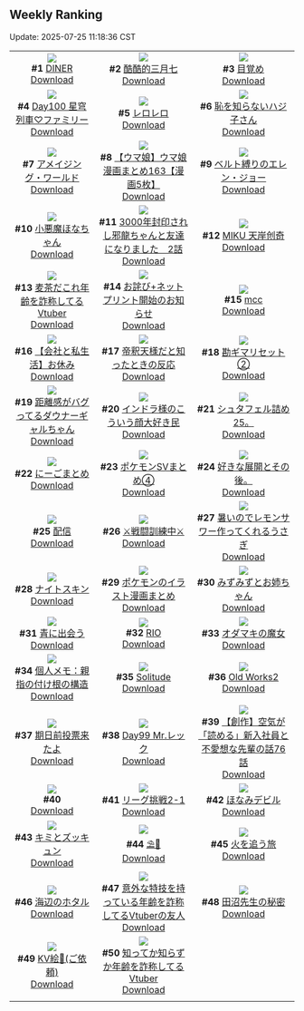 ## Weekly Ranking
Update: 2025-07-25 11:18:36 CST

|      |      |      |
| :----: | :----: | :----: |
| ![](https://i.pixiv.re/c/240x480/img-master/img/2025/07/19/00/00/14/132845706_p0_master1200.jpg)<br>**#1** [DINER](https://www.pixiv.net/artworks/132845706)<br>[Download](https://i.pixiv.re/img-original/img/2025/07/19/00/00/14/132845706_p0.png) | ![](https://i.pixiv.re/c/240x480/img-master/img/2025/07/17/02/01/11/132780553_p0_master1200.jpg)<br>**#2** [酷酷的三月七](https://www.pixiv.net/artworks/132780553)<br>[Download](https://i.pixiv.re/img-original/img/2025/07/17/02/01/11/132780553_p0.jpg) | ![](https://i.pixiv.re/c/240x480/img-master/img/2025/07/18/07/30/01/132819722_p0_master1200.jpg)<br>**#3** [目覚め](https://www.pixiv.net/artworks/132819722)<br>[Download](https://i.pixiv.re/img-original/img/2025/07/18/07/30/01/132819722_p0.jpg) |
| ![](https://i.pixiv.re/c/240x480/img-master/img/2025/07/18/00/00/09/132810846_p0_master1200.jpg)<br>**#4** [Day100 星穹列車♡ファミリー](https://www.pixiv.net/artworks/132810846)<br>[Download](https://i.pixiv.re/img-original/img/2025/07/18/00/00/09/132810846_p0.jpg) | ![](https://i.pixiv.re/c/240x480/img-master/img/2025/07/17/00/00/04/132776215_p0_master1200.jpg)<br>**#5** [レロレロ](https://www.pixiv.net/artworks/132776215)<br>[Download](https://i.pixiv.re/img-original/img/2025/07/17/00/00/04/132776215_p0.png) | ![](https://i.pixiv.re/c/240x480/img-master/img/2025/07/18/16/53/31/132829926_p0_master1200.jpg)<br>**#6** [恥を知らないハジ子さん](https://www.pixiv.net/artworks/132829926)<br>[Download](https://i.pixiv.re/img-original/img/2025/07/18/16/53/31/132829926_p0.png) |
| ![](https://i.pixiv.re/c/240x480/img-master/img/2025/07/19/19/31/19/132873598_p0_master1200.jpg)<br>**#7** [アメイジング・ワールド](https://www.pixiv.net/artworks/132873598)<br>[Download](https://i.pixiv.re/img-original/img/2025/07/19/19/31/19/132873598_p0.jpg) | ![](https://i.pixiv.re/c/240x480/img-master/img/2025/07/18/00/00/53/132811077_p0_master1200.jpg)<br>**#8** [【ウマ娘】ウマ娘漫画まとめ163【漫画5枚】](https://www.pixiv.net/artworks/132811077)<br>[Download](https://i.pixiv.re/img-original/img/2025/07/18/00/00/53/132811077_p0.jpg) | ![](https://i.pixiv.re/c/240x480/img-master/img/2025/07/18/00/00/04/132810803_p0_master1200.jpg)<br>**#9** [ベルト縛りのエレン・ジョー](https://www.pixiv.net/artworks/132810803)<br>[Download](https://i.pixiv.re/img-original/img/2025/07/18/00/00/04/132810803_p0.png) |
| ![](https://i.pixiv.re/c/240x480/img-master/img/2025/07/17/17/35/13/132796373_p0_master1200.jpg)<br>**#10** [小悪魔ほなちゃん](https://www.pixiv.net/artworks/132796373)<br>[Download](https://i.pixiv.re/img-original/img/2025/07/17/17/35/13/132796373_p0.jpg) | ![](https://i.pixiv.re/c/240x480/img-master/img/2025/07/17/00/01/23/132776567_p0_master1200.jpg)<br>**#11** [3000年封印されし邪龍ちゃんと友達になりました　2話](https://www.pixiv.net/artworks/132776567)<br>[Download](https://i.pixiv.re/img-original/img/2025/07/17/00/01/23/132776567_p0.jpg) | ![](https://i.pixiv.re/c/240x480/img-master/img/2025/07/17/00/06/33/132776882_p0_master1200.jpg)<br>**#12** [MIKU 天岸创奇](https://www.pixiv.net/artworks/132776882)<br>[Download](https://i.pixiv.re/img-original/img/2025/07/17/00/06/33/132776882_p0.jpg) |
| ![](https://i.pixiv.re/c/240x480/img-master/img/2025/07/18/21/09/59/132838753_p0_master1200.jpg)<br>**#13** [麦茶だこれ年齢を詐称してるVtuber](https://www.pixiv.net/artworks/132838753)<br>[Download](https://i.pixiv.re/img-original/img/2025/07/18/21/09/59/132838753_p0.jpg) | ![](https://i.pixiv.re/c/240x480/img-master/img/2025/07/19/11/16/10/132859607_p0_master1200.jpg)<br>**#14** [お詫び+ネットプリント開始のお知らせ](https://www.pixiv.net/artworks/132859607)<br>[Download](https://i.pixiv.re/img-original/img/2025/07/19/11/16/10/132859607_p0.png) | ![](https://i.pixiv.re/c/240x480/img-master/img/2025/07/18/13/53/18/132826306_p0_master1200.jpg)<br>**#15** [mcc](https://www.pixiv.net/artworks/132826306)<br>[Download](https://i.pixiv.re/img-original/img/2025/07/18/13/53/18/132826306_p0.jpg) |
| ![](https://i.pixiv.re/c/240x480/img-master/img/2025/07/18/11/42/54/132823699_p0_master1200.jpg)<br>**#16** [【会社と私生活】お休み](https://www.pixiv.net/artworks/132823699)<br>[Download](https://i.pixiv.re/img-original/img/2025/07/18/11/42/54/132823699_p0.jpg) | ![](https://i.pixiv.re/c/240x480/img-master/img/2025/07/18/19/18/58/132834443_p0_master1200.jpg)<br>**#17** [帝釈天様だと知ったときの反応](https://www.pixiv.net/artworks/132834443)<br>[Download](https://i.pixiv.re/img-original/img/2025/07/18/19/18/58/132834443_p0.jpg) | ![](https://i.pixiv.re/c/240x480/img-master/img/2025/07/18/22/51/53/132842849_p0_master1200.jpg)<br>**#18** [勘ギマリセット②](https://www.pixiv.net/artworks/132842849)<br>[Download](https://i.pixiv.re/img-original/img/2025/07/18/22/51/53/132842849_p0.png) |
| ![](https://i.pixiv.re/c/240x480/img-master/img/2025/07/18/18/47/25/132833308_p0_master1200.jpg)<br>**#19** [距離感がバグってるダウナーギャルちゃん](https://www.pixiv.net/artworks/132833308)<br>[Download](https://i.pixiv.re/img-original/img/2025/07/18/18/47/25/132833308_p0.png) | ![](https://i.pixiv.re/c/240x480/img-master/img/2025/07/18/18/35/08/132832971_p0_master1200.jpg)<br>**#20** [インドラ様のこういう顔大好き民](https://www.pixiv.net/artworks/132832971)<br>[Download](https://i.pixiv.re/img-original/img/2025/07/18/18/35/08/132832971_p0.jpg) | ![](https://i.pixiv.re/c/240x480/img-master/img/2025/07/17/22/29/08/132807059_p0_master1200.jpg)<br>**#21** [シュタフェル詰め25。](https://www.pixiv.net/artworks/132807059)<br>[Download](https://i.pixiv.re/img-original/img/2025/07/17/22/29/08/132807059_p0.png) |
| ![](https://i.pixiv.re/c/240x480/img-master/img/2025/07/19/00/11/11/132846662_p0_master1200.jpg)<br>**#22** [にーごまとめ](https://www.pixiv.net/artworks/132846662)<br>[Download](https://i.pixiv.re/img-original/img/2025/07/19/00/11/11/132846662_p0.jpg) | ![](https://i.pixiv.re/c/240x480/img-master/img/2025/07/19/01/09/00/132848819_p0_master1200.jpg)<br>**#23** [ポケモンSVまとめ④](https://www.pixiv.net/artworks/132848819)<br>[Download](https://i.pixiv.re/img-original/img/2025/07/19/01/09/00/132848819_p0.png) | ![](https://i.pixiv.re/c/240x480/img-master/img/2025/07/17/22/08/05/132806224_p0_master1200.jpg)<br>**#24** [好きな展開とその後。](https://www.pixiv.net/artworks/132806224)<br>[Download](https://i.pixiv.re/img-original/img/2025/07/17/22/08/05/132806224_p0.jpg) |
| ![](https://i.pixiv.re/c/240x480/img-master/img/2025/07/18/12/06/00/132824315_p0_master1200.jpg)<br>**#25** [配信](https://www.pixiv.net/artworks/132824315)<br>[Download](https://i.pixiv.re/img-original/img/2025/07/18/12/06/00/132824315_p0.png) | ![](https://i.pixiv.re/c/240x480/img-master/img/2025/07/18/20/00/04/132835741_p0_master1200.jpg)<br>**#26** [⚔戦闘訓練中⚔](https://www.pixiv.net/artworks/132835741)<br>[Download](https://i.pixiv.re/img-original/img/2025/07/18/20/00/04/132835741_p0.png) | ![](https://i.pixiv.re/c/240x480/img-master/img/2025/07/18/21/32/02/132839584_p0_master1200.jpg)<br>**#27** [暑いのでレモンサワー作ってくれるうさぎ](https://www.pixiv.net/artworks/132839584)<br>[Download](https://i.pixiv.re/img-original/img/2025/07/18/21/32/02/132839584_p0.jpg) |
| ![](https://i.pixiv.re/c/240x480/img-master/img/2025/07/18/07/03/08/132819293_p0_master1200.jpg)<br>**#28** [ナイトスキン](https://www.pixiv.net/artworks/132819293)<br>[Download](https://i.pixiv.re/img-original/img/2025/07/18/07/03/08/132819293_p0.jpg) | ![](https://i.pixiv.re/c/240x480/img-master/img/2025/07/18/00/02/07/132811225_p0_master1200.jpg)<br>**#29** [ポケモンのイラスト漫画まとめ](https://www.pixiv.net/artworks/132811225)<br>[Download](https://i.pixiv.re/img-original/img/2025/07/18/00/02/07/132811225_p0.jpg) | ![](https://i.pixiv.re/c/240x480/img-master/img/2025/07/19/00/13/20/132846753_p0_master1200.jpg)<br>**#30** [みずみずとお姉ちゃん](https://www.pixiv.net/artworks/132846753)<br>[Download](https://i.pixiv.re/img-original/img/2025/07/19/00/13/20/132846753_p0.jpg) |
| ![](https://i.pixiv.re/c/240x480/img-master/img/2025/07/18/00/00/07/132810831_p0_master1200.jpg)<br>**#31** [青に出会う](https://www.pixiv.net/artworks/132810831)<br>[Download](https://i.pixiv.re/img-original/img/2025/07/18/00/00/07/132810831_p0.png) | ![](https://i.pixiv.re/c/240x480/img-master/img/2025/07/18/00/00/18/132810920_p0_master1200.jpg)<br>**#32** [RIO](https://www.pixiv.net/artworks/132810920)<br>[Download](https://i.pixiv.re/img-original/img/2025/07/18/00/00/18/132810920_p0.png) | ![](https://i.pixiv.re/c/240x480/img-master/img/2025/07/18/05/45/20/132818016_p0_master1200.jpg)<br>**#33** [オダマキの魔女](https://www.pixiv.net/artworks/132818016)<br>[Download](https://i.pixiv.re/img-original/img/2025/07/18/05/45/20/132818016_p0.png) |
| ![](https://i.pixiv.re/c/240x480/img-master/img/2025/07/17/06/00/04/132783993_p0_master1200.jpg)<br>**#34** [個人メモ：親指の付け根の構造](https://www.pixiv.net/artworks/132783993)<br>[Download](https://i.pixiv.re/img-original/img/2025/07/17/06/00/04/132783993_p0.jpg) | ![](https://i.pixiv.re/c/240x480/img-master/img/2025/07/19/00/03/14/132846215_p0_master1200.jpg)<br>**#35** [Solitude](https://www.pixiv.net/artworks/132846215)<br>[Download](https://i.pixiv.re/img-original/img/2025/07/19/00/03/14/132846215_p0.jpg) | ![](https://i.pixiv.re/c/240x480/img-master/img/2025/07/18/03/07/20/132816095_p0_master1200.jpg)<br>**#36** [Old Works2](https://www.pixiv.net/artworks/132816095)<br>[Download](https://i.pixiv.re/img-original/img/2025/07/18/03/07/20/132816095_p0.jpg) |
| ![](https://i.pixiv.re/c/240x480/img-master/img/2025/07/18/19/10/54/132834177_p0_master1200.jpg)<br>**#37** [期日前投票来たよ](https://www.pixiv.net/artworks/132834177)<br>[Download](https://i.pixiv.re/img-original/img/2025/07/18/19/10/54/132834177_p0.jpg) | ![](https://i.pixiv.re/c/240x480/img-master/img/2025/07/17/00/00/05/132776220_p0_master1200.jpg)<br>**#38** [Day99 Mr.レック](https://www.pixiv.net/artworks/132776220)<br>[Download](https://i.pixiv.re/img-original/img/2025/07/17/00/00/05/132776220_p0.jpg) | ![](https://i.pixiv.re/c/240x480/img-master/img/2025/07/17/19/56/07/132800816_p0_master1200.jpg)<br>**#39** [【創作】空気が「読める」新入社員と不愛想な先輩の話76話](https://www.pixiv.net/artworks/132800816)<br>[Download](https://i.pixiv.re/img-original/img/2025/07/17/19/56/07/132800816_p0.jpg) |
| ![](https://s.pximg.net/common/images/limit_unviewable_s.png)<br>**#40** [](https://www.pixiv.net/artworks/132811542)<br>[Download](https://s.pximg.net/common/images/limit_unviewable_s.png) | ![](https://i.pixiv.re/c/240x480/img-master/img/2025/07/17/23/02/16/132808459_p0_master1200.jpg)<br>**#41** [リーグ挑戦2-1](https://www.pixiv.net/artworks/132808459)<br>[Download](https://i.pixiv.re/img-original/img/2025/07/17/23/02/16/132808459_p0.png) | ![](https://i.pixiv.re/c/240x480/img-master/img/2025/07/19/11/29/42/132826295_p0_master1200.jpg)<br>**#42** [ほなみデビル](https://www.pixiv.net/artworks/132826295)<br>[Download](https://i.pixiv.re/img-original/img/2025/07/19/11/29/42/132826295_p0.jpg) |
| ![](https://i.pixiv.re/c/240x480/img-master/img/2025/07/18/19/48/21/132835373_p0_master1200.jpg)<br>**#43** [キミとズッキュン](https://www.pixiv.net/artworks/132835373)<br>[Download](https://i.pixiv.re/img-original/img/2025/07/18/19/48/21/132835373_p0.jpg) | ![](https://i.pixiv.re/c/240x480/img-master/img/2025/07/19/00/00/11/132845672_p0_master1200.jpg)<br>**#44** [⛱🌊](https://www.pixiv.net/artworks/132845672)<br>[Download](https://i.pixiv.re/img-original/img/2025/07/19/00/00/11/132845672_p0.jpg) | ![](https://i.pixiv.re/c/240x480/img-master/img/2025/07/18/19/37/04/132835049_p0_master1200.jpg)<br>**#45** [火を追う旅](https://www.pixiv.net/artworks/132835049)<br>[Download](https://i.pixiv.re/img-original/img/2025/07/18/19/37/04/132835049_p0.jpg) |
| ![](https://i.pixiv.re/c/240x480/img-master/img/2025/07/18/18/46/34/132833274_p0_master1200.jpg)<br>**#46** [海辺のホタル](https://www.pixiv.net/artworks/132833274)<br>[Download](https://i.pixiv.re/img-original/img/2025/07/18/18/46/34/132833274_p0.jpg) | ![](https://i.pixiv.re/c/240x480/img-master/img/2025/07/19/21/01/55/132877194_p0_master1200.jpg)<br>**#47** [意外な特技を持っている年齢を詐称してるVtuberの友人](https://www.pixiv.net/artworks/132877194)<br>[Download](https://i.pixiv.re/img-original/img/2025/07/19/21/01/55/132877194_p0.png) | ![](https://i.pixiv.re/c/240x480/img-master/img/2025/07/18/12/17/20/132824543_p0_master1200.jpg)<br>**#48** [田沼先生の秘密](https://www.pixiv.net/artworks/132824543)<br>[Download](https://i.pixiv.re/img-original/img/2025/07/18/12/17/20/132824543_p0.jpg) |
| ![](https://i.pixiv.re/c/240x480/img-master/img/2025/07/18/22/04/19/132840996_p0_master1200.jpg)<br>**#49** [KV絵🌟(ご依頼)](https://www.pixiv.net/artworks/132840996)<br>[Download](https://i.pixiv.re/img-original/img/2025/07/18/22/04/19/132840996_p0.png) | ![](https://i.pixiv.re/c/240x480/img-master/img/2025/07/17/21/02/40/132803614_p0_master1200.jpg)<br>**#50** [知ってか知らずか年齢を詐称してるVtuber](https://www.pixiv.net/artworks/132803614)<br>[Download](https://i.pixiv.re/img-original/img/2025/07/17/21/02/40/132803614_p0.png) |
|      |
